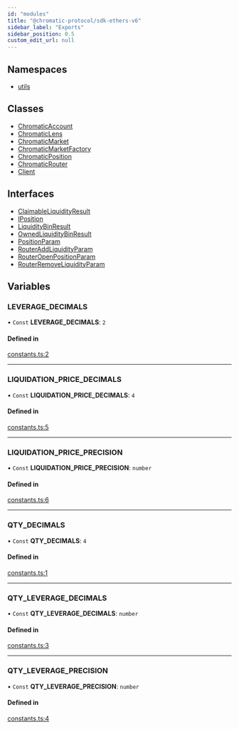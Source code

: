 ```yaml
---
id: "modules"
title: "@chromatic-protocol/sdk-ethers-v6"
sidebar_label: "Exports"
sidebar_position: 0.5
custom_edit_url: null
---
```


## Namespaces

- [utils](namespaces/utils.md)

## Classes

- [ChromaticAccount](classes/ChromaticAccount.md)
- [ChromaticLens](classes/ChromaticLens.md)
- [ChromaticMarket](classes/ChromaticMarket.md)
- [ChromaticMarketFactory](classes/ChromaticMarketFactory.md)
- [ChromaticPosition](classes/ChromaticPosition.md)
- [ChromaticRouter](classes/ChromaticRouter.md)
- [Client](classes/Client.md)

## Interfaces

- [ClaimableLiquidityResult](interfaces/ClaimableLiquidityResult.md)
- [IPosition](interfaces/IPosition.md)
- [LiquidityBinResult](interfaces/LiquidityBinResult.md)
- [OwnedLiquidityBinResult](interfaces/OwnedLiquidityBinResult.md)
- [PositionParam](interfaces/PositionParam.md)
- [RouterAddLiquidityParam](interfaces/RouterAddLiquidityParam.md)
- [RouterOpenPositionParam](interfaces/RouterOpenPositionParam.md)
- [RouterRemoveLiquidityParam](interfaces/RouterRemoveLiquidityParam.md)

## Variables

### LEVERAGE\_DECIMALS

• `Const` **LEVERAGE\_DECIMALS**: ``2``

#### Defined in

[constants.ts:2](https://github.com/chromatic-protocol/sdk/blob/4a8e1dc/packages/sdk-ethers-v6/src/constants.ts#L2)

___

### LIQUIDATION\_PRICE\_DECIMALS

• `Const` **LIQUIDATION\_PRICE\_DECIMALS**: ``4``

#### Defined in

[constants.ts:5](https://github.com/chromatic-protocol/sdk/blob/4a8e1dc/packages/sdk-ethers-v6/src/constants.ts#L5)

___

### LIQUIDATION\_PRICE\_PRECISION

• `Const` **LIQUIDATION\_PRICE\_PRECISION**: `number`

#### Defined in

[constants.ts:6](https://github.com/chromatic-protocol/sdk/blob/4a8e1dc/packages/sdk-ethers-v6/src/constants.ts#L6)

___

### QTY\_DECIMALS

• `Const` **QTY\_DECIMALS**: ``4``

#### Defined in

[constants.ts:1](https://github.com/chromatic-protocol/sdk/blob/4a8e1dc/packages/sdk-ethers-v6/src/constants.ts#L1)

___

### QTY\_LEVERAGE\_DECIMALS

• `Const` **QTY\_LEVERAGE\_DECIMALS**: `number`

#### Defined in

[constants.ts:3](https://github.com/chromatic-protocol/sdk/blob/4a8e1dc/packages/sdk-ethers-v6/src/constants.ts#L3)

___

### QTY\_LEVERAGE\_PRECISION

• `Const` **QTY\_LEVERAGE\_PRECISION**: `number`

#### Defined in

[constants.ts:4](https://github.com/chromatic-protocol/sdk/blob/4a8e1dc/packages/sdk-ethers-v6/src/constants.ts#L4)
